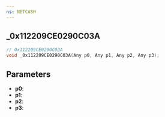 ```yaml
---
ns: NETCASH
---
```

## _0x112209CE0290C03A

```c
// 0x112209CE0290C03A
void _0x112209CE0290C03A(Any p0, Any p1, Any p2, Any p3);
```


## Parameters
* **p0**: 
* **p1**: 
* **p2**: 
* **p3**: 

